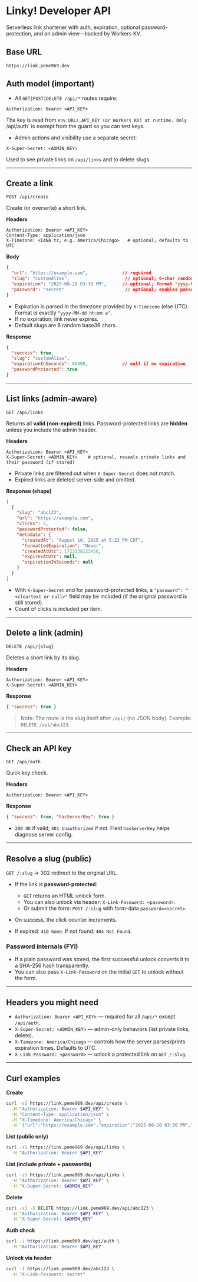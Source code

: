 # Linky! Developer API

Serverless link shortener with auth, expiration, optional password-protection, and an admin view—backed by Workers KV.

## Base URL

```
https://link.peme969.dev
```

## Auth model (important)

- All `GET|POST|DELETE /api/*` routes require:

```
Authorization: Bearer <API_KEY>
```

The key is read from `env.URLs.API_KEY (or Workers KV) at runtime. Only `/api/auth` is exempt from the guard so you can test keys.
- Admin actions and visibility use a separate secret:

```
X-Super-Secret: <ADMIN_KEY>
```

Used to see private links on `/api/links` and to delete slugs.

---

## Create a link

`POST /api/create`

Create (or overwrite) a short link.

**Headers**

```
Authorization: Bearer <API_KEY>
Content-Type: application/json
X-Timezone: <IANA tz, e.g. America/Chicago>   # optional; defaults to UTC
```

**Body**

```json
{
  "url": "https://example.com",             // required
  "slug": "customAlias",                     // optional; 6-char random if omitted
  "expiration": "2025-08-20 03:30 PM",      // optional; format "yyyy-MM-dd hh:mm a"
  "password": "secret"                       // optional; enables password protection
}
```

- Expiration is parsed in the timezone provided by `X-Timezone` (else UTC). Format is exactly `"yyyy-MM-dd hh:mm a"`.
- If no expiration, link never expires.
- Default slugs are 6 random base36 chars.

**Response**

```json
{
  "success": true,
  "slug": "customAlias",
  "expirationInSeconds": 86400,             // null if no expiration
  "passwordProtected": true
}
```

---

## List links (admin-aware)

`GET /api/links`

Returns all **valid (non-expired)** links. Password-protected links are **hidden** unless you include the admin header.

**Headers**

```
Authorization: Bearer <API_KEY>
X-Super-Secret: <ADMIN_KEY>    # optional, reveals private links and their password (if stored)
```

- Private links are filtered out when `X-Super-Secret` does not match.
- Expired links are deleted server-side and omitted.

**Response (shape)**

```json
[
  {
    "slug": "abc123",
    "url": "https://example.com",
    "clicks": 5,
    "passwordProtected": false,
    "metadata": {
      "createdAt": "August 10, 2025 at 5:22 PM CDT",
      "formattedExpiration": "Never",
      "createdAtUtc": 1723338123456,
      "expiresAtUtc": null,
      "expirationInSeconds": null
    }
  }
]
```

- With `X-Super-Secret` and for password-protected links, a `"password": "<cleartext or null>"` field may be included (if the original password is still stored).
- Count of clicks is included per item.

---

## Delete a link (admin)

`DELETE /api/{slug}`

Deletes a short link by its slug.

**Headers**

```
Authorization: Bearer <API_KEY>
X-Super-Secret: <ADMIN_KEY>
```

**Response**

```json
{ "success": true }
```

> Note: The route is the slug itself after `/api/` (no JSON body). Example: `DELETE /api/abc123`.

---

## Check an API key

`GET /api/auth`

Quick key check.

**Headers**

```
Authorization: Bearer <API_KEY>
```

**Response**

```json
{ "success": true, "hasServerKey": true }
```

- `200 OK` if valid; `401 Unauthorized` if not. Field `hasServerKey` helps diagnose server config.

---

## Resolve a slug (public)

`GET /:slug` → 302 redirect to the original URL.

- If the link is **password-protected**:

    - `GET` returns an HTML unlock form.
    - You can also unlock via header: `X-Link-Password: <password>`.
    - Or submit the form: `POST /:slug` with form-data `password=<secret>`.
- On success, the click counter increments.
- If expired: `410 Gone`. If not found: `404 Not Found`.

### Password internals (FYI)

- If a plain password was stored, the first successful unlock converts it to a SHA-256 hash transparently.
- You can also pass `X-Link-Password` on the initial `GET` to unlock without the form.

---

## Headers you might need

- `Authorization: Bearer <API_KEY>` — required for all `/api/*` except `/api/auth`.
- `X-Super-Secret: <ADMIN_KEY>` — admin-only behaviors (list private links, delete).
- `X-Timezone: America/Chicago` — controls how the server parses/prints expiration times. Defaults to UTC.
- `X-Link-Password: <password>` — unlock a protected link on `GET /:slug`.

---

## Curl examples

**Create**

```bash
curl -sS https://link.peme969.dev/api/create \
  -H "Authorization: Bearer $API_KEY" \
  -H "Content-Type: application/json" \
  -H "X-Timezone: America/Chicago" \
  -d '{"url":"https://example.com","expiration":"2025-08-20 03:30 PM","password":"secret"}'
```

**List (public only)**

```bash
curl -sS https://link.peme969.dev/api/links \
  -H "Authorization: Bearer $API_KEY"
```

**List (include private + passwords)**

```bash
curl -sS https://link.peme969.dev/api/links \
  -H "Authorization: Bearer $API_KEY" \
  -H "X-Super-Secret: $ADMIN_KEY"
```

**Delete**

```bash
curl -sS -X DELETE https://link.peme969.dev/api/abc123 \
  -H "Authorization: Bearer $API_KEY" \
  -H "X-Super-Secret: $ADMIN_KEY"
```

**Auth check**

```bash
curl -i https://link.peme969.dev/api/auth \
  -H "Authorization: Bearer $API_KEY"
```

**Unlock via header**

```bash
curl -I https://link.peme969.dev/abc123 \
  -H "X-Link-Password: secret"
```